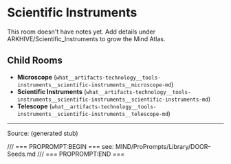 # Scientific Instruments

This room doesn't have notes yet. Add details under ARKHIVE/Scientific_Instruments to grow the Mind Atlas.

## Child Rooms
- **Microscope** (`what__artifacts-technology__tools-instruments__scientific-instruments__microscope-md`)
- **Scientific Instruments** (`what__artifacts-technology__tools-instruments__scientific-instruments__scientific-instruments-md`)
- **Telescope** (`what__artifacts-technology__tools-instruments__scientific-instruments__telescope-md`)

---
Source: (generated stub)

/// === PROPROMPT:BEGIN ===
see: MIND/ProPrompts/Library/DOOR-Seeds.md
/// === PROPROMPT:END ===
